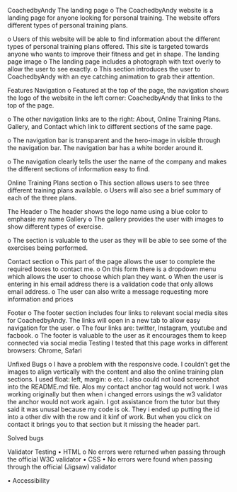 CoachedbyAndy
The landing page
o	The CoachedbyAndy website is a landing page for anyone looking for personal training.  The website offers different types of personal training plans.

o	Users of this website will be able to find information about the different types of personal training plans offered.  This site is targeted towards anyone who wants to improve their fitness and get in shape.
The landing page image
o	The landing page includes a photograph with text overly to allow the user to see exactly.
o	This section introduces the user to CoachedbyAndy with an eye catching animation to grab their attention.
 

Features
Navigation
o	Featured at the top of the page, the navigation shows the logo of the website in the left corner: CoachedbyAndy that links to the top of the page.

o	The other navigation links are to the right: About, Online Training Plans. Gallery, and Contact which link to different sections of the same page.

o	The navigation bar is transparent and the hero-image in visible through the navigation bar. The navigation bar has a white border around it.

o	The navigation clearly tells the user the name of the company and makes the different sections of information easy to find.

Online Training Plans section
o	This section allows users to see three different training plans available.
o	Users will also see a brief summary of each of the three plans.
 
The Header
o	The header shows the logo name using a blue color to emphasie my name
Gallery
o	The gallery provides the user with images to show different types of exercise.

o	The section is valuable to the user as they will be able to see some of the exercises being performed.

Contact section
o	This part of the page allows the user to complete the required boxes to contact me.
o	On this form there is a dropdown menu which allows the user to choose which plan they want.
o	When the user is entering in his email address there is a validation code that only allows email address.
o	The user can also write a message requesting more information and prices

Footer
o	The footer section includes four links to relevant social media sites for CoachedbyAndy. The links will open in a new tab to allow easy navigation for the user.
o	The four links are: twitter, Instagram, youtube and facbook.
o	The footer is valuable to the user as it encourages them to keep connected via social media
Testing
I tested that this page works in different browsers: Chrome, Safari


Unfixed Bugs
o	I have a problem with the responsive code. I couldn’t get the images to align vertically with the content and also the online training plan sections. I used float: left, margin: o etc. I also could not load screenshot into the README.md file.  Alos my contact anchor tag would not work.  I was working originally but then when i changed errors usings the w3 validator the anchor would not work again. I got assistance from the tutor but they said it was unusal because my code is ok. They i ended up putting the id into a other div with the row and it kinf of work. But when you click on contact it brings you to that section but it missing the header part.

Solved bugs

Validator Testing
•	HTML
o	No errors were returned when passing through the official W3C validator
•	CSS
•	No errors were found when passing through the official (Jigsaw) validator

•	Accessibility



